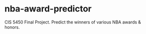 # nba-award-predictor
CIS 5450 Final Project. Predict the winners of various NBA awards &amp; honors.
